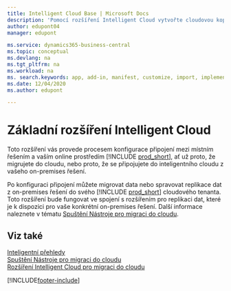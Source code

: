 ```yaml
---
title: Intelligent Cloud Base | Microsoft Docs
description: 'Pomocí rozšíření Intelligent Cloud vytvořte cloudovou kopii svých dat, abyste byli připojeni k inteligentnímu cloudu.'
author: edupont04
manager: edupont

ms.service: dynamics365-business-central
ms.topic: conceptual
ms.devlang: na
ms.tgt_pltfrm: na
ms.workload: na
ms. search.keywords: app, add-in, manifest, customize, import, implement
ms.date: 12/04/2020
ms.author: edupont

---
```


# Základní rozšíření Intelligent Cloud

Toto rozšíření vás provede procesem konfigurace připojení mezi místním řešením a vaším online prostředím [!INCLUDE [prod_short](includes/prod_short.md)], ať už proto, že migrujete do cloudu, nebo proto, že se připojujete do inteligentního cloudu z vašeho on-premises řešení.

Po konfiguraci připojení můžete migrovat data nebo spravovat replikace dat z on-premises řešení do svého [!INCLUDE [prod_short](includes/prod_short.md)] cloudového tenanta. Toto rozšíření bude fungovat ve spojení s rozšířením pro replikaci dat, které je k dispozici pro vaše konkrétní on-premises řešení. Další informace naleznete v tématu [Spuštění Nástroje pro migraci do cloudu](/dynamics365/business-central/dev-itpro/administration/migration-tool).

## Viz také

[Inteligentní přehledy](about-intelligent-cloud.md)  
[Spuštění Nástroje pro migraci do cloudu](/dynamics365/business-central/dev-itpro/administration/migration-tool)  
[Rozšíření Intelligent Cloud pro migraci do cloudu](ui-extensions-data-replication.md)


[!INCLUDE[footer-include](includes/footer-banner.md)]